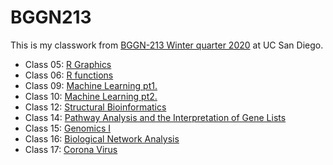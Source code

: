 # BGGN213

This is my classwork from [BGGN-213 Winter quarter 2020](https://github.com/kcm8572/bggn213/blob/master/README.md) at UC San Diego.


- Class 05: [R Graphics](https://github.com/kcm8572/bggn213/blob/master/class05Rmd.md)
- Class 06: [R functions](https://github.com/kcm8572/bggn213/blob/master/class06Rmd.md)
- Class 09: [Machine Learning pt1.](https://github.com/kcm8572/bggn213/blob/master/class09/class09.md)
- Class 10: [Machine Learning pt2.](https://github.com/kcm8572/bggn213/blob/master/class10/class10.md)
- Class 12: [Structural Bioinformatics]()
- Class 14: [Pathway Analysis and the Interpretation of Gene Lists](https://github.com/kcm8572/bggn213/blob/master/class14/class14.md)
- Class 15: [Genomics I](https://github.com/kcm8572/bggn213/blob/master/class15/class15.md)
- Class 16: [Biological Network Analysis](https://github.com/kcm8572/bggn213/blob/master/class16/class16.md)
- Class 17: [Corona Virus](https://github.com/kcm8572/bggn213/blob/master/class17/class17.md)
